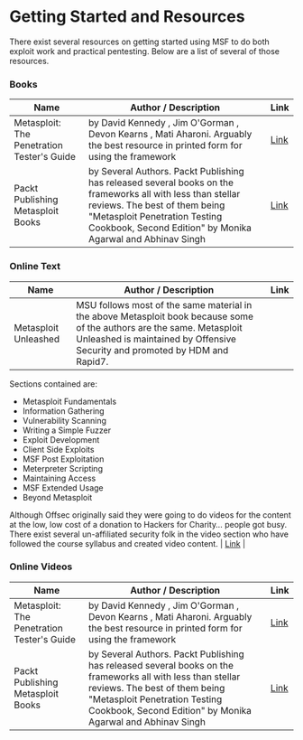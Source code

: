 # Getting Started and Resources

There exist several resources on getting started using MSF to do both exploit work and practical pentesting. Below are a list of several of those resources.  

### Books

|    Name     | Author / Description  | Link |
| ----------- | --------------------- | ---- |
| Metasploit: The Penetration Tester's Guide | by David Kennedy , Jim O'Gorman , Devon Kearns , Mati Aharoni. Arguably the best resource in printed form for using the framework | [Link](http://www.amazon.com/Metasploit-Penetration-Testers-David-Kennedy/dp/159327288X/ref=sr_1_1?ie=UTF8&qid=1314417895&sr=8-1) | 
| Packt Publishing Metasploit Books | by Several Authors. Packt Publishing has released several books on the frameworks all with less than stellar reviews. The best of them being "Metasploit Penetration Testing Cookbook, Second Edition" by Monika Agarwal and Abhinav Singh  | [Link](http://www.amazon.com/Metasploit-Penetration-Testing-Cookbook-Edition/dp/1782166785/ref=sr_1_3?ie=UTF8&qid=1401260292&sr=8-3&keywords=metasploit) | 

### Online Text

|    Name     | Author / Description  | Link |
| ----------- | --------------------- | ---- |
| Metasploit Unleashed | MSU follows most of the same material in the above Metasploit book because some of the authors are the same. Metasploit Unleashed is maintained by Offensive Security and promoted by HDM and Rapid7.

Sections contained are:

* Metasploit Fundamentals
* Information Gathering
* Vulnerability Scanning
* Writing a Simple Fuzzer
* Exploit Development
* Client Side Exploits
* MSF Post Exploitation
* Meterpreter Scripting
* Maintaining Access
* MSF Extended Usage
* Beyond Metasploit

Although Offsec originally said they were going to do videos for the content at the low, low cost of a donation to Hackers for Charity… people got busy. There exist several un-affiliated security folk in the video section who have followed the course syllabus and created video content. | [Link](http://www.offensive-security.com/metasploit-unleashed/Main_Page) | 


### Online Videos

|    Name     | Author / Description  | Link |
| ----------- | --------------------- | ---- |
| Metasploit: The Penetration Tester's Guide | by David Kennedy , Jim O'Gorman , Devon Kearns , Mati Aharoni. Arguably the best resource in printed form for using the framework | [Link](http://www.amazon.com/Metasploit-Penetration-Testers-David-Kennedy/dp/159327288X/ref=sr_1_1?ie=UTF8&qid=1314417895&sr=8-1) | 
| Packt Publishing Metasploit Books | by Several Authors. Packt Publishing has released several books on the frameworks all with less than stellar reviews. The best of them being "Metasploit Penetration Testing Cookbook, Second Edition" by Monika Agarwal and Abhinav Singh  | [Link](http://www.amazon.com/Metasploit-Penetration-Testing-Cookbook-Edition/dp/1782166785/ref=sr_1_3?ie=UTF8&qid=1401260292&sr=8-3&keywords=metasploit) | 
